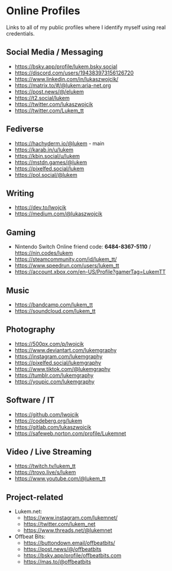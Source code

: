 # Online Profiles

Links to all of my public profiles where I identify myself using real credentials.

## Social Media / Messaging

- https://bsky.app/profile/lukem.bsky.social
- https://discord.com/users/194383973156126720
- https://www.linkedin.com/in/lukaszwojcik/
- https://matrix.to/#/@lukem:aria-net.org
- https://post.news/@/elukem
- https://t2.social/lukem
- https://twitter.com/lukaszwojcik
- https://twitter.com/Lukem_tt

## Fediverse

- https://hachyderm.io/@lukem - main
- https://karab.in/u/lukem
- https://kbin.social/u/lukem
- https://mstdn.games/@lukem
- https://pixelfed.social/lukem
- https://pol.social/@lukem

## Writing

- https://dev.to/lwojcik
- https://medium.com/@lukaszwojcik

## Gaming

- Nintendo Switch Online friend code: **6484-8367-5110** / https://nin.codes/lukem
- https://steamcommunity.com/id/lukem_tt/
- https://www.speedrun.com/users/lukem_tt
- https://account.xbox.com/en-US/Profile?gamerTag=LukemTT

## Music

- https://bandcamp.com/lukem_tt
- https://soundcloud.com/lukem_tt

## Photography

- https://500px.com/p/lwojcik
- https://www.deviantart.com/lukemgraphy
- https://instagram.com/lukemgraphy
- https://pixelfed.social/lukemgraphy
- https://www.tiktok.com/@lukemgraphy
- https://tumblr.com/lukemgraphy
- https://youpic.com/lukemgraphy

## Software / IT

- https://github.com/lwojcik
- https://codeberg.org/lukem
- https://gitlab.com/lukaszwojcik
- https://safeweb.norton.com/profile/Lukemnet

## Video / Live Streaming

- https://twitch.tv/lukem_tt
- https://trovo.live/s/lukem
- https://www.youtube.com/@lukem_tt

## Project-related

- Lukem.net:
  - https://www.instagram.com/lukemnet/
  - https://twitter.com/lukem_net
  - https://www.threads.net/@lukemnet
- Offbeat Bits:
  - https://buttondown.email/offbeatbits/
  - https://post.news/@/offbeatbits
  - https://bsky.app/profile/offbeatbits.com
  - https://mas.to/@offbeatbits

  
